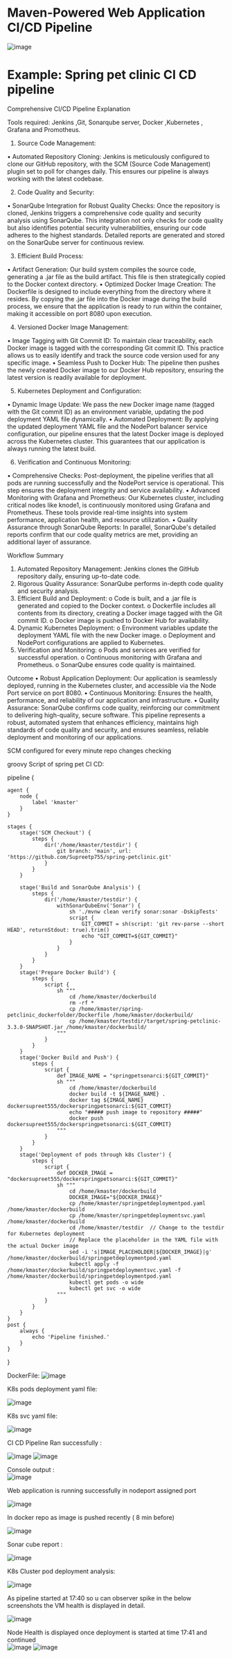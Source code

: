 # Maven-Powered Web Application CI/CD Pipeline

![image](https://github.com/user-attachments/assets/daa35ee6-f6d6-4699-8660-17014367830b)


# Example: Spring pet clinic CI CD pipeline



Comprehensive CI/CD Pipeline Explanation



Tools required: Jenkins ,Git, Sonarqube server, Docker ,Kubernetes , Grafana and Promotheus.
1.	Source Code Management:

•	Automated Repository Cloning: Jenkins is meticulously configured to clone our GitHub repository, with the SCM (Source Code Management) plugin set to poll for changes daily. This ensures our pipeline is always working with the latest codebase.

2.	Code Quality and Security:

•	SonarQube Integration for Robust Quality Checks: Once the repository is cloned, Jenkins triggers a comprehensive code quality and security analysis using SonarQube. This integration not only checks for code quality but also identifies potential security vulnerabilities, ensuring our code adheres to the highest standards. Detailed reports are generated and stored on the SonarQube server for continuous review.

3.	Efficient Build Process:

•	Artifact Generation: Our build system compiles the source code, generating a .jar file as the build artifact. This file is then strategically copied to the Docker context directory.
•	Optimized Docker Image Creation: The Dockerfile is designed to include everything from the directory where it resides. By copying the .jar file into the Docker image during the build process, we ensure that the application is ready to run within the container, making it accessible on port 8080 upon execution.

4.	Versioned Docker Image Management:

•	Image Tagging with Git Commit ID: To maintain clear traceability, each Docker image is tagged with the corresponding Git commit ID. This practice allows us to easily identify and track the source code version used for any specific image.
•	Seamless Push to Docker Hub: The pipeline then pushes the newly created Docker image to our Docker Hub repository, ensuring the latest version is readily available for deployment.

5.	Kubernetes Deployment and Configuration:

•	Dynamic Image Update: We pass the new Docker image name (tagged with the Git commit ID) as an environment variable, updating the pod deployment YAML file dynamically.
•	Automated Deployment: By applying the updated deployment YAML file and the NodePort balancer service configuration, our pipeline ensures that the latest Docker image is deployed across the Kubernetes cluster. This guarantees that our application is always running the latest build.

6.	Verification and Continuous Monitoring:

•	Comprehensive Checks: Post-deployment, the pipeline verifies that all pods are running successfully and the NodePort service is operational. This step ensures the deployment integrity and service availability.
•	Advanced Monitoring with Grafana and Prometheus: Our Kubernetes cluster, including critical nodes like knode1, is continuously monitored using Grafana and Prometheus. These tools provide real-time insights into system performance, application health, and resource utilization.
•	Quality Assurance through SonarQube Reports: In parallel, SonarQube's detailed reports confirm that our code quality metrics are met, providing an additional layer of assurance.

Workflow Summary
1.	Automated Repository Management: Jenkins clones the GitHub repository daily, ensuring up-to-date code.
2.	Rigorous Quality Assurance: SonarQube performs in-depth code quality and security analysis.
3.	Efficient Build and Deployment:
		o	Code is built, and a .jar file is generated and copied to the Docker context.
		o	Dockerfile includes all contents from its directory, creating a Docker image tagged with the Git commit ID.
		o	Docker image is pushed to Docker Hub for availability.
4.	Dynamic Kubernetes Deployment:
		o	Environment variables update the deployment YAML file with the new Docker image.
		o	Deployment and NodePort configurations are applied to Kubernetes.
5.	Verification and Monitoring:
		o	Pods and services are verified for successful operation.
		o	Continuous monitoring with Grafana and Prometheus.
		o	SonarQube ensures code quality is maintained.

Outcome
•	Robust Application Deployment: Our application is seamlessly deployed, running in the Kubernetes cluster, and accessible via the Node Port service on port 8080.
•	Continuous Monitoring: Ensures the health, performance, and reliability of our application and infrastructure.
•	Quality Assurance: SonarQube confirms code quality, reinforcing our commitment to delivering high-quality, secure software.
This pipeline represents a robust, automated system that enhances efficiency, maintains high standards of code quality and security, and ensures seamless, reliable deployment and monitoring of our applications.



 
SCM configured for every minute repo changes checking
 
groovy Script of spring pet CI CD: 

pipeline {

    agent {
        node {
            label 'kmaster'
        }
    }
		
    stages {
        stage('SCM Checkout') {
            steps {
                dir('/home/kmaster/testdir') {
                    git branch: 'main', url: 'https://github.com/Supreetp755/spring-petclinic.git'
                }
            }
        }
				
        stage('Build and SonarQube Analysis') {
            steps {
                dir('/home/kmaster/testdir') {
                    withSonarQubeEnv('Sonar') {
                        sh './mvnw clean verify sonar:sonar -DskipTests'
                        script {
                            GIT_COMMIT = sh(script: 'git rev-parse --short HEAD', returnStdout: true).trim()
                            echo "GIT_COMMIT=${GIT_COMMIT}"
                        }
                    }
                }
            }
        }
        stage('Prepare Docker Build') {
            steps {
                script {
                    sh """
                        cd /home/kmaster/dockerbuild
                        rm -rf *
                        cp /home/kmaster/spring-petclinic_dockerfolder/Dockerfile /home/kmaster/dockerbuild/
                        cp /home/kmaster/testdir/target/spring-petclinic-3.3.0-SNAPSHOT.jar /home/kmaster/dockerbuild/
                    """
                }
            }
        }
        stage('Docker Build and Push') {
            steps {
                script {
                    def IMAGE_NAME = "springpetsonarci:${GIT_COMMIT}"
                    sh """
                        cd /home/kmaster/dockerbuild
                        docker build -t ${IMAGE_NAME} .
                        docker tag ${IMAGE_NAME} dockersupreet555/dockerspringpetsonarci:${GIT_COMMIT}
                        echo "##### push image to repository #####"
                        docker push dockersupreet555/dockerspringpetsonarci:${GIT_COMMIT}
                    """
                }
            }
        }
        stage('Deployment of pods through k8s Cluster') {
            steps {
                script {
                    def DOCKER_IMAGE = "dockersupreet555/dockerspringpetsonarci:${GIT_COMMIT}"
                    sh """
                        cd /home/kmaster/dockerbuild
                        DOCKER_IMAGE="${DOCKER_IMAGE}"
                        cp /home/kmaster/springpetdeploymentpod.yaml /home/kmaster/dockerbuild
                        cp /home/kmaster/springpetdeploymentsvc.yaml /home/kmaster/dockerbuild
                        cd /home/kmaster/testdir  // Change to the testdir for Kubernetes deployment
                        // Replace the placeholder in the YAML file with the actual Docker image
                        sed -i 's|IMAGE_PLACEHOLDER|${DOCKER_IMAGE}|g' /home/kmaster/dockerbuild/springpetdeploymentpod.yaml
                        kubectl apply -f /home/kmaster/dockerbuild/springpetdeploymentsvc.yaml -f /home/kmaster/dockerbuild/springpetdeploymentpod.yaml
                        kubectl get pods -o wide
                        kubectl get svc -o wide
                    """
                }
            }
        }
    }
    post {
        always {
            echo 'Pipeline finished.'
        }
    }
}



DockerFile:
![image](https://github.com/user-attachments/assets/9c3eb2c5-a691-4a25-aa54-8a3e4773cb68)

 
K8s pods deployment yaml file:
 
![image](https://github.com/user-attachments/assets/84cdbef7-55b3-49ea-99d9-90cbade5cf27)

K8s svc yaml file:

 ![image](https://github.com/user-attachments/assets/28c1e7c6-67d8-4763-93e0-2e9c13cab464)



CI CD Pipeline Ran successfully :

  ![image](https://github.com/user-attachments/assets/518e8e8f-fb16-4f26-83c6-11ff7bb73e15)
	![image](https://github.com/user-attachments/assets/5baae7e2-af1a-49b0-8366-8a9ebca94b64)



Console output :               
![image](https://github.com/user-attachments/assets/6cd8f8bc-88b6-426d-b7f7-190b6ade1fcb)

Web application is running successfully in nodeport assigned port 

![image](https://github.com/user-attachments/assets/4bdf4947-0f54-4ac8-b4c8-b52eea02fad2)

In docker repo as image is pushed recently ( 8 min before)  

![image](https://github.com/user-attachments/assets/83c3b5c2-c964-4cdf-b672-6001bd9da750)



Sonar cube report :

   ![image](https://github.com/user-attachments/assets/3cfe3b3a-87e9-4e73-9c54-a6b7cdfecbc6)


K8s Cluster pod deployment analysis:
 
![image](https://github.com/user-attachments/assets/d22963fc-9f74-4290-bed0-6242793661cd)



As pipeline started at 17:40 so u can observer spike in the below screenshots the VM health  is displayed in detail.
    
![image](https://github.com/user-attachments/assets/69688a4a-c691-4ae0-b48f-b41866aa7f79)


Node Health is displayed once deployment is started at time 17:41 and continued           
![image](https://github.com/user-attachments/assets/fab5c3d1-b914-465f-85c2-ad8bb67692ad)
![image](https://github.com/user-attachments/assets/58730130-ffee-4337-acef-ee5d2765469e)



